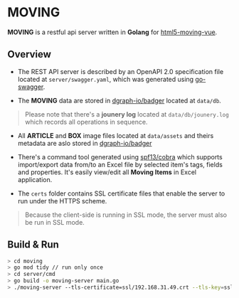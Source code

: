# MOVING
**MOVING** is a restful api server written in **Golang** for [html5-moving-vue](https://github.com/alydnhrealgang/html5-moving-vue).

## Overview

- The REST API server is described by an OpenAPI 2.0 specification file located at `server/swagger.yaml`, which was generated using [go-swagger](https://github.com/go-swagger/go-swagger).

- The **MOVING** data are stored in [dgraph-io/badger](https://github.com/dgraph-io/badger) located at `data/db`.
> Please note that there's a **jounery log** located at `data/db/jounery.log` which records all operations in sequence.

- All **ARTICLE** and **BOX** image files located at `data/assets` and theirs metadata are aslo stored in [dgraph-io/badger](https://github.com/dgraph-io/badger)

- There's a command tool generated using [spf13/cobra](https://github.com/spf13/cobra) which supports import/export data from/to an Excel file by selected item's tags, fields and properties. It's easily view/edit all **Moving Items**  in Excel application.

- The `certs` folder contains SSL certificate files that enable the server to run under the HTTPS scheme.

> Because the client-side is running in SSL mode, the server must also be run in SSL mode.

## Build & Run
```bash
> cd moving
> go mod tidy // run only once
> cd server/cmd
> go build -o moving-server main.go
> ./moving-server --tls-certificate=ssl/192.168.31.49.crt --tls-key=ssl/192.168.31.49.key --tls-host=192.168.31.49 --tls-port=8443 --scheme=https
```